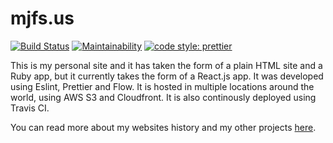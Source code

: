 # mjfs.us
[![Build Status](https://travis-ci.org/mitchell/mjfs.us.svg?branch=master)](https://travis-ci.org/mitchell/mjfs.us)
[![Maintainability](https://api.codeclimate.com/v1/badges/dc70437f1490980d8e8e/maintainability)](https://codeclimate.com/github/mitchelljfs/mjfs.us/maintainability)
[![code style: prettier](https://img.shields.io/badge/code_style-prettier-ff69b4.svg?style=flat)](https://github.com/prettier/prettier)

This is my personal site and it has taken the form of a plain HTML site and a Ruby
app, but it currently takes the form of a React.js app. It was
developed using Eslint, Prettier and Flow. It is hosted in multiple
locations around the world, using AWS S3 and Cloudfront. It is also
continously deployed using Travis CI.


You can read more about my websites history and my other projects [here](https://mjfs.us/projects).
